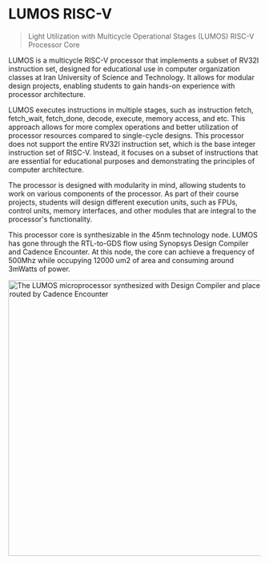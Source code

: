 # LUMOS RISC-V
> Light Utilization with Multicycle Operational Stages (LUMOS) RISC-V Processor Core

LUMOS is a multicycle RISC-V processor that implements a subset of RV32I instruction set, designed for educational use in computer organization classes at Iran University of Science and Technology. It allows for modular design projects, enabling students to gain hands-on experience with processor architecture.

LUMOS executes instructions in multiple stages, such as instruction fetch, fetch_wait, fetch_done, decode, execute, memory access, and etc. This approach allows for more complex operations and better utilization of processor resources compared to single-cycle designs. This processor does not support the entire RV32I instruction set, which is the base integer instruction set of RISC-V. Instead, it focuses on a subset of instructions that are essential for educational purposes and demonstrating the principles of computer architecture.

The processor is designed with modularity in mind, allowing students to work on various components of the processor. As part of their course projects, students will design different execution units, such as FPUs, control units, memory interfaces, and other modules that are integral to the processor's functionality.

This processor core is synthesizable in the 45nm technology node. LUMOS has gone through the RTL-to-GDS flow using Synopsys Design Compiler and Cadence Encounter. At this node, the core can achieve a frequency of 500Mhz while occupying 12000 um2 of area and consuming around 3mWatts of power.

<!-- ![Alt text](https://github.com/IUST-Computer-Organization/LUMOS/blob/main/LUMOS.png "The LUMOS microprocessor synthesized with Design Compiler and placed and routed by Cadence Encounter" =300x300)  -->

<picture>
    <img 
        alt="The LUMOS microprocessor synthesized with Design Compiler and placed and routed by Cadence Encounter" 
        src="https://github.com/IUST-Computer-Organization/LUMOS/blob/main/LUMOS.png" 
        width="550" 
        height="550" 
        style="vertical-align:middle"
    > 
</picture> 